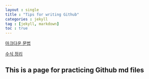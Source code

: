 ```yaml
---
layout : single
title : "Tips for writing Github"
categories : jekyll
tag : [jekyll, markdown]
toc : true
---
```


[마크다운 문법](https://teddylee777.github.io/jekyll/Jekyll-%EC%82%AC%EC%9A%A9%EC%9D%84-%EC%9C%84%ED%95%9C-markdown-%EB%AC%B8%EB%B2%95/)

[수식 정리](https://velog.io/@barley_15/%EB%A7%88%ED%81%AC%EB%8B%A4%EC%9A%B4-%EB%AC%B8%EB%B2%95-%EB%B0%8F-%EC%88%98%EC%8B%9D%EC%96%B4-%EC%A0%95%EB%A6%AC#-%EC%9E%90%EC%A3%BC-%EC%93%B0%EB%8A%94-%EB%AC%B8%EC%9E%90-%EC%88%98%EC%8B%9D-%EC%A0%95%EB%A6%AC)

## This is a page for practicing Github md files